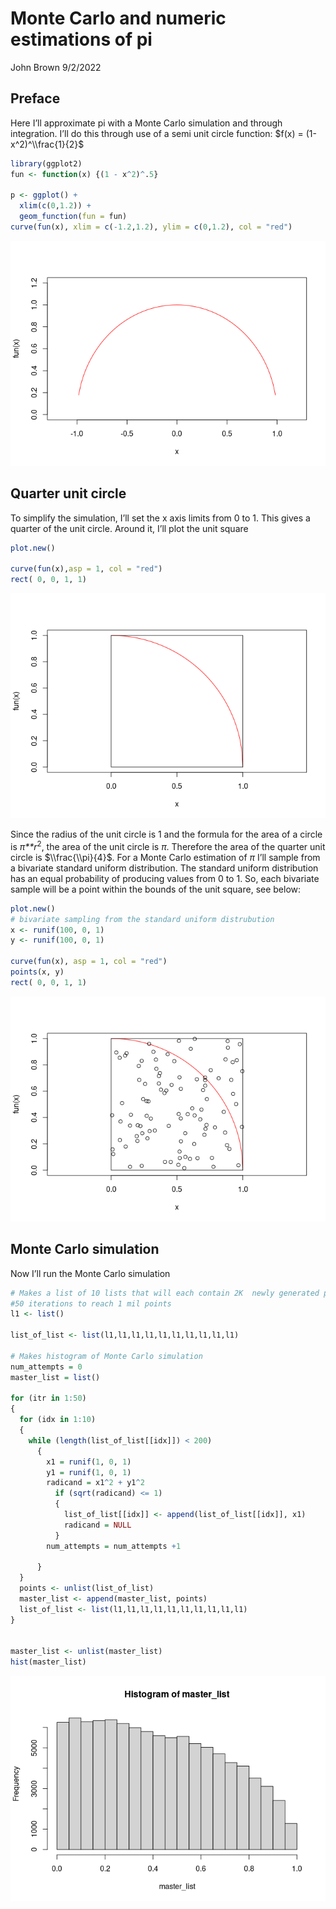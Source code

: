 Monte Carlo and numeric estimations of pi
================
John Brown
9/2/2022

## Preface

Here I’ll approximate pi with a Monte Carlo simulation and through
integration. I’ll do this through use of a semi unit circle function:
$f(x) = (1-x^2)^\\frac{1}{2}$

``` r
library(ggplot2)
fun <- function(x) {(1 - x^2)^.5}

p <- ggplot() +
  xlim(c(0,1.2)) +
  geom_function(fun = fun)
curve(fun(x), xlim = c(-1.2,1.2), ylim = c(0,1.2), col = "red")
```

![](Pi_estimate_in_R_files/figure-gfm/unnamed-chunk-1-1.png)<!-- -->

## Quarter unit circle

To simplify the simulation, I’ll set the x axis limits from 0 to 1. This
gives a quarter of the unit circle. Around it, I’ll plot the unit square

``` r
plot.new()

curve(fun(x),asp = 1, col = "red")
rect( 0, 0, 1, 1)
```

![](Pi_estimate_in_R_files/figure-gfm/unnamed-chunk-2-1.png)<!-- -->

Since the radius of the unit circle is 1 and the formula for the area of
a circle is *π**r*<sup>2</sup>, the area of the unit circle is *π*.
Therefore the area of the quarter unit circle is $\\frac{\\pi}{4}$. For
a Monte Carlo estimation of *π* I’ll sample from a bivariate standard
uniform distribution. The standard uniform distribution has an equal
probability of producing values from 0 to 1. So, each bivariate sample
will be a point within the bounds of the unit square, see below:

``` r
plot.new()
# bivariate sampling from the standard uniform distrubution
x <- runif(100, 0, 1)
y <- runif(100, 0, 1)

curve(fun(x), asp = 1, col = "red")
points(x, y)
rect( 0, 0, 1, 1)
```

![](Pi_estimate_in_R_files/figure-gfm/unnamed-chunk-3-1.png)<!-- -->

## Monte Carlo simulation

Now I’ll run the Monte Carlo simulation

``` r
# Makes a list of 10 lists that will each contain 2K  newly generated points over 
#50 iterations to reach 1 mil points
l1 <- list()

list_of_list <- list(l1,l1,l1,l1,l1,l1,l1,l1,l1,l1)

# Makes histogram of Monte Carlo simulation
num_attempts = 0
master_list = list()

for (itr in 1:50)
{
  for (idx in 1:10)
  {
    while (length(list_of_list[[idx]]) < 200)
      {
        x1 = runif(1, 0, 1)
        y1 = runif(1, 0, 1)
        radicand = x1^2 + y1^2
          if (sqrt(radicand) <= 1)
          {
            list_of_list[[idx]] <- append(list_of_list[[idx]], x1)
            radicand = NULL
          }
        num_attempts = num_attempts +1
        
      }
  }
  points <- unlist(list_of_list)
  master_list <- append(master_list, points)
  list_of_list <- list(l1,l1,l1,l1,l1,l1,l1,l1,l1,l1)
}


master_list <- unlist(master_list)
hist(master_list)
```

![](Pi_estimate_in_R_files/figure-gfm/unnamed-chunk-4-1.png)<!-- -->
